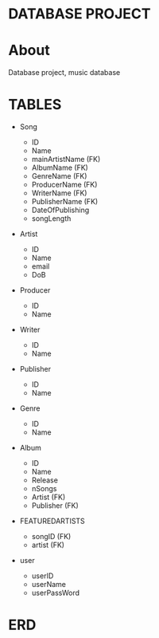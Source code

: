 # DATABASE PROJECT #

# About #
 Database project, music database

# TABLES #

+ Song 
    + ID
    + Name
    + mainArtistName (FK)
    + AlbumName (FK)
    + GenreName (FK)
    + ProducerName (FK)
    + WriterName (FK)
    + PublisherName (FK)
    + DateOfPublishing
    + songLength

+ Artist
    + ID
    + Name
    + email
    + DoB 

+ Producer
    + ID
    + Name

+ Writer
    + ID
    + Name

+ Publisher
    + ID
    + Name

+ Genre
    + ID
    + Name

+ Album
    + ID
    + Name
    + Release
    + nSongs
    + Artist (FK)
    + Publisher (FK)

+ FEATUREDARTISTS
    + songID (FK)
    + artist (FK)

+ user
    + userID
    + userName
    + userPassWord


# ERD #
